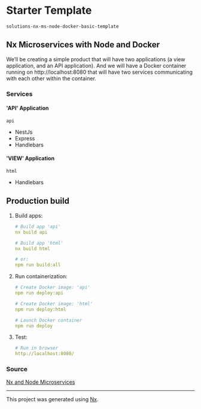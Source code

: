 # Starter Template

`solutions-nx-ms-node-docker-basic-template`

## Nx Microservices with Node and Docker

We’ll be creating a simple product that will have two applications (a view application, and an API application).
And we will have a Docker container running on http://localhost:8080 that will have two services communicating with each other within the container.

### Services

#### 'API' Application

`api`

- NestJs
- Express
- Handlebars

#### 'VIEW' Application

`html`

- Handlebars

## Production build

1. Build apps:

   ```yaml
   # Build app 'api'
   nx build api

   # Build app 'html'
   nx build html

   # or:
   npm run build:all
   ```

2. Run containerization:

   ```yaml
   # Create Docker image: 'api'
   npm run deploy:api

   # Create Docker image: 'html'
   npm run deploy:html

   # Launch Docker container
   npm run deploy
   ```

3. Test:

   ```yaml
   # Run in browser
   http://localhost:8080/
   ```

### Source

[Nx and Node Microservices](https://blog.nrwl.io/nx-and-node-microservices-b6df3cd1bad6)

---

This project was generated using [Nx](https://nx.dev).
